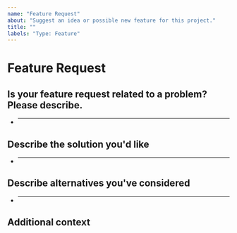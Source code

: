 ```yaml
---
name: "Feature Request"
about: "Suggest an idea or possible new feature for this project."
title: ""
labels: "Type: Feature"
---
```


# **Feature Request**

## **Is your feature request related to a problem? Please describe.**

<!-- A clear and concise description of what the problem is. Ex. I'm always frustrated when [...] -->

- ***

## **Describe the solution you'd like**

<!-- A clear and concise description of what you want to happen. -->

- ***

## **Describe alternatives you've considered**

<!-- A clear and concise description of any alternative solutions or features you've considered. -->

- ***

## **Additional context**
